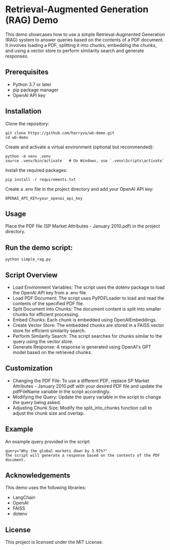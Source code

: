 # Retrieval-Augmented Generation (RAG) Demo
This demo showcases how to use a simple Retrieval-Augmented Generation (RAG) system to answer queries based on the contents of a PDF document. It involves loading a PDF, splitting it into chunks, embedding the chunks, and using a vector store to perform similarity search and generate responses.

## Prerequisites
- Python 3.7 or later
- pip package manager
- OpenAI API key

## Installation
Clone the repository:

```
git clone https://github.com/harryvu/wb-demo.git
cd wb-demo
```

Create and activate a virtual environment (optional but recommended):

```
python -m venv .venv
source .venv/bin/activate   # On Windows, use `.venv\Scripts\activate`
```

Install the required packages:

```
pip install -r requirements.txt
```

Create a .env file in the project directory and add your OpenAI API key:

```
OPENAI_API_KEY=your_openai_api_key
```

## Usage
Place the PDF file (SP Market Attributes - January 2010.pdf) in the project directory.

## Run the demo script:

```
python simple_rag.py
```

## Script Overview
- Load Environment Variables: The script uses the dotenv package to load the OpenAI API key from a .env file.
- Load PDF Document: The script uses PyPDFLoader to load and read the contents of the specified PDF file.
- Split Document into Chunks: The document content is split into smaller chunks for efficient processing.
- Embed Chunks: Each chunk is embedded using OpenAIEmbeddings.
- Create Vector Store: The embedded chunks are stored in a FAISS vector store for efficient similarity search.
- Perform Similarity Search: The script searches for chunks similar to the query using the vector store.
- Generate Response: A response is generated using OpenAI's GPT model based on the retrieved chunks.

## Customization
- Changing the PDF File: To use a different PDF, replace SP Market Attributes - January 2010.pdf with your desired PDF file and update the pdfFileName variable in the script accordingly.
- Modifying the Query: Update the query variable in the script to change the query being asked.
- Adjusting Chunk Size: Modify the split_into_chunks function call to adjust the chunk size and overlap.

## Example
An example query provided in the script:

```
query="Why the global markets down by 3.97%?"
The script will generate a response based on the contents of the PDF document.
```

## Acknowledgements
This demo uses the following libraries:

- LangChain
- OpenAI
- FAISS
- dotenv


## License
This project is licensed under the MIT License.